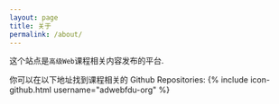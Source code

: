 ```yaml
---
layout: page
title: 关于
permalink: /about/
---
```


这个站点是`高级Web`课程相关内容发布的平台.

你可以在以下地址找到课程相关的 Github Repositories:
{% include icon-github.html username="adwebfdu-org" %}